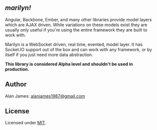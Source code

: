 *marilyn!*
---

Angular, Backbone, Ember, and many other libraries provide model layers which are AJAX driven. While variations on these models exist they are usually only useful if you're using the entire framework they are built to work with.

Marilyn is a WebSocket driven, real time, evented, model layer. It has Socket.IO support out of the box and can work with any framework, or by itself if you just need more data abstraction.

**This library is considered Alpha level and shouldn't be used in production.**

Author
---
Alan James: [alanjames1987@gmail.com](mailto:alanjames1987@gmail.com)

License
---
Licensed under [MIT](https://github.com/alanjames1987/marilynjs/blob/master/LICENSE).
